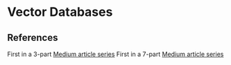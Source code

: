 # Vector Databases

## References
First in a 3-part [Medium article series](https://arupnanda.medium.com/lowdown-on-vector-databases-a4c8ddcf5d1d)
First in a 7-part [Medium article series](https://towardsdatascience.com/similarity-search-knn-inverted-file-index-7cab80cc0e79)
